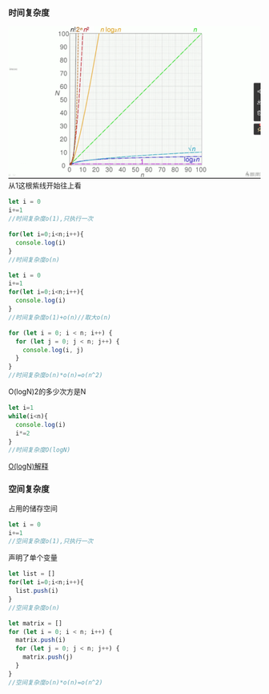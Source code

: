 ### 时间复杂度
![Image text](./图片/12.png)
从1这根紫线开始往上看

```js
let i = 0
i+=1
//时间复杂度o(1),只执行一次
```

```js
for(let i=0;i<n;i++){
  console.log(i)
}
//时间复杂度o(n)
```

```js
let i = 0
i+=1
for(let i=0;i<n;i++){
  console.log(i)
}
//时间复杂度o(1)+o(n)//取大o(n)

```

```js
for (let i = 0; i < n; i++) {
  for (let j = 0; j < n; j++) {
    console.log(i, j)
  }
}
//时间复杂度o(n)*o(n)=o(n^2)
```
O(logN)2的多少次方是N
```js
let i=1
while(i<n){
  console.log(i)
  i*=2
}
//时间复杂度O(logN)
```
[O(logN)解释](https://blog.csdn.net/weixin_43866211/article/details/107976440)

### 空间复杂度
占用的储存空间

```js
let i = 0
i+=1
//空间复杂度o(1),只执行一次
```
声明了单个变量

```js
let list = []
for(let i=0;i<n;i++){
  list.push(i)
}
//空间复杂度o(n)
```

```js
let matrix = []
for (let i = 0; i < n; i++) {
  matrix.push(i)
  for (let j = 0; j < n; j++) {
    matrix.push(j)
  }
}
//空间复杂度o(n)*o(n)=o(n^2)
```